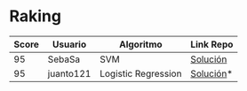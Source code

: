 # Raking
| Score | Usuario |	Algoritmo | Link Repo |
| - | - | - | - |
| 95 | SebaSa | SVM | [Solución](https://github.com/shlondon/retos.git) |
| 95 | juanto121 | Logistic Regression | [Solución](https://github.com/juanto121/ml_colombia/tree/master/soluciones_retos/basico/admisiones)* |
